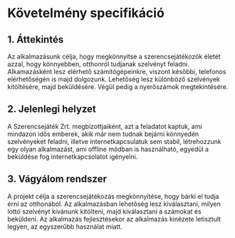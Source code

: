 # Követelmény specifikáció
## 1. Áttekintés

Az alkalmazásunk célja, hogy megkönnyítse a szerencsejátékozók életét azzal, hogy könnyebben, otthonról tudjanak szelvényt feladni.
Alkamazásként lesz elérhető számítógépeinkre, viszont későbbi, telefonos elérhetőségén is majd dolgozunk.
Lehetőség lesz különböző szelvények kitöltésére, majd beküldésére. Végül pedig a nyerőszámok megtekintésére.

## 2. Jelenlegi helyzet

A Szerencsejáték Zrt. megbízottjaiként, azt a feladatot kaptuk, ami mindazon idős emberek, akik már nem tudnak bejárni könnyedén szelvényeket feladni, illetve internetkapcsulatuk sem stabil, létrehozzunk egy olyan alkalmazást, ami offline módban is használható, egyedül a beküldése fog internetkapcsolatot igényelni.

## 3. Vágyálom rendszer
A projekt célja a szerencsejátékozás megkönnyítése, hogy bárki el tudja érni az otthonából.
Az alkalmazásban lehetőség lesz kiválasztani, milyen lottó szelvényt kívánunk kitölteni, majd kiválasztani a számokat és beküldeni.
Az alkalmazás fejlesztésekor az alkalmazás kinézete letisztult legyen, az egyszerűbb használat miatt.

